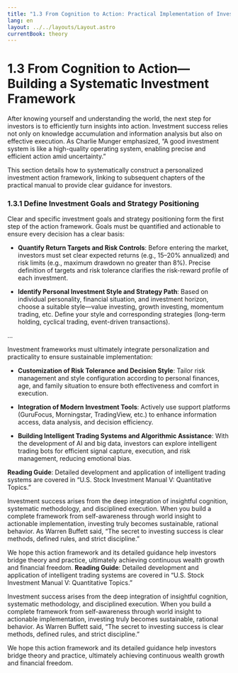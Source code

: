 ```yaml
---
title: "1.3 From Cognition to Action: Practical Implementation of Investment Decisions"
lang: en
layout: ../../layouts/Layout.astro
currentBook: theory
---
```


# 1.3 From Cognition to Action—Building a Systematic Investment Framework

<!-- Chart placeholder: [1.3 From Cognition to Action—Building a Systematic Investment Framework] -->

After knowing yourself and understanding the world, the next step for investors is to efficiently turn insights into action. Investment success relies not only on knowledge accumulation and information analysis but also on effective execution. As Charlie Munger emphasized, “A good investment system is like a high-quality operating system, enabling precise and efficient action amid uncertainty.”

This section details how to systematically construct a personalized investment action framework, linking to subsequent chapters of the practical manual to provide clear guidance for investors.

### 1.3.1 Define Investment Goals and Strategy Positioning

Clear and specific investment goals and strategy positioning form the first step of the action framework. Goals must be quantified and actionable to ensure every decision has a clear basis:

- **Quantify Return Targets and Risk Controls**: Before entering the market, investors must set clear expected returns (e.g., 15–20% annualized) and risk limits (e.g., maximum drawdown no greater than 8%). Precise definition of targets and risk tolerance clarifies the risk-reward profile of each investment.

- **Identify Personal Investment Style and Strategy Path**: Based on individual personality, financial situation, and investment horizon, choose a suitable style—value investing, growth investing, momentum trading, etc. Define your style and corresponding strategies (long-term holding, cyclical trading, event-driven transactions).

...

Investment frameworks must ultimately integrate personalization and practicality to ensure sustainable implementation:

- **Customization of Risk Tolerance and Decision Style**: Tailor risk management and style configuration according to personal finances, age, and family situation to ensure both effectiveness and comfort in execution.

- **Integration of Modern Investment Tools**: Actively use support platforms (GuruFocus, Morningstar, TradingView, etc.) to enhance information access, data analysis, and decision efficiency.

- **Building Intelligent Trading Systems and Algorithmic Assistance**: With the development of AI and big data, investors can explore intelligent trading bots for efficient signal capture, execution, and risk management, reducing emotional bias.

**Reading Guide**: Detailed development and application of intelligent trading systems are covered in “U.S. Stock Investment Manual V: Quantitative Topics.”

Investment success arises from the deep integration of insightful cognition, systematic methodology, and disciplined execution. When you build a complete framework from self-awareness through world insight to actionable implementation, investing truly becomes sustainable, rational behavior. As Warren Buffett said, “The secret to investing success is clear methods, defined rules, and strict discipline.”

We hope this action framework and its detailed guidance help investors bridge theory and practice, ultimately achieving continuous wealth growth and financial freedom.
**Reading Guide**: Detailed development and application of intelligent trading systems are covered in “U.S. Stock Investment Manual V: Quantitative Topics.”

Investment success arises from the deep integration of insightful cognition, systematic methodology, and disciplined execution. When you build a complete framework from self-awareness through world insight to actionable implementation, investing truly becomes sustainable, rational behavior. As Warren Buffett said, “The secret to investing success is clear methods, defined rules, and strict discipline.”

We hope this action framework and its detailed guidance help investors bridge theory and practice, ultimately achieving continuous wealth growth and financial freedom.


